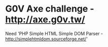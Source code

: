 # G0V Axe challenge - http://axe.g0v.tw/

Need 'PHP Simple HTML Simple DOM Parser - http://simplehtmldom.sourceforge.net/'


